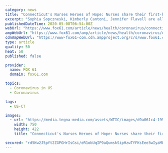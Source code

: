 ```yaml
---
category: news
title: "Connecticut's Nurses Heroes of Hope: Nurses share their first-hand experiences on the frontlines of the COVID-19 pandemic"
excerpt: "Sophia Sopczneski, Kimberly Cantoni, Jennifer Flavell are all Connecticut nurses, sharing their experiences with FOX61's Aisha Mbowe."
publishedDateTime: 2020-05-08T06:54:00Z
webUrl: "https://www.fox61.com/article/news/health/coronavirus/connecticuts-nurses-heroes-of-hope-nurses-share-their-first-hand-experiences-on-the-frontlines-of-the-covid-19-pandemic/520-af4c612f-7d52-42a4-a684-560b9e1c2e71"
ampWebUrl: "https://www.fox61.com/amp/article/news/health/coronavirus/connecticuts-nurses-heroes-of-hope-nurses-share-their-first-hand-experiences-on-the-frontlines-of-the-covid-19-pandemic/520-af4c612f-7d52-42a4-a684-560b9e1c2e71"
cdnAmpWebUrl: "https://www-fox61-com.cdn.ampproject.org/c/s/www.fox61.com/amp/article/news/health/coronavirus/connecticuts-nurses-heroes-of-hope-nurses-share-their-first-hand-experiences-on-the-frontlines-of-the-covid-19-pandemic/520-af4c612f-7d52-42a4-a684-560b9e1c2e71"
type: article
quality: 50
heat: 50
published: false

provider:
  name: FOX 61
  domain: fox61.com

topics:
  - Coronavirus in US
  - Coronavirus

tags:
  - US-CT

images:
  - url: "https://media.tegna-media.com/assets/WTIC/images/d9a061c4-1951-4e31-b477-9fd4dda826e4/d9a061c4-1951-4e31-b477-9fd4dda826e4_750x422.jpg"
    width: 750
    height: 422
    title: "Connecticut's Nurses Heroes of Hope: Nurses share their first-hand experiences on the frontlines of the COVID-19 pandemic"

secured: "rd5Kw2J5pYt2ZGPGHrIsGsi/eR1obUqIP9aQumskSipHzwTYFKsEee3wIyaMLhjOPYwHu1JuOzS1Wf/9gijSefA0v/xsIsb6r/N8e9yEg/7hv2GLwSLUsMDumJBsScqzOjxeJDJL10FP2lEUWcLrxoo7IQJ/DtTs/usJhuyV9uCEGw9WmnhhloJvKBkLeNPROpJIFgriuv7OkQUI4Tdslo7tLEusj589fESCVrh9/h8bs1D3zpfY2rbreBhRGE1r/cQZ7v8x6T6I4PkyfwclAM36b5OeM/pMGqNlP9XRbBU0Gq5MKKoqbIGXn6Ydr2AMI8LkJXSY6jO7spBPvlFh9tWOTDOliw49RhAcmp1lR/FBDrZr3LMNu9juRXPcJ6bk3K0NGzDSEnRmKyuIroP/wFJWaXChbt+//3e7I0eSfCCtmpC0CJtw8RgbAYmaHDHAY0a8KM5ic55Z65g1ovd9yRivAa0YN/8xo7Lx8k6QAWk=;Yf4nvovii+h+vplvCXSEaQ=="
---
```


